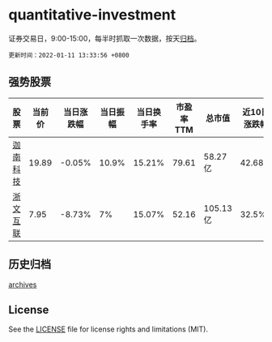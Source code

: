 # quantitative-investment

证券交易日，9:00-15:00，每半时抓取一次数据，按天[归档](archives)。

`更新时间：2022-01-11 13:33:56 +0800`

## 强势股票

|股票|当前价|当日涨跌幅|当日振幅|当日换手率|市盈率TTM|总市值|近10日涨跌幅|
|----|----|----|----|----|----|----|----|
|[迦南科技](https://xueqiu.com/S/SZ300412)|19.89|-0.05%|10.9%|15.21%|79.61|58.27亿|42.68%|
|[浙文互联](https://xueqiu.com/S/SH600986)|7.95|-8.73%|7%|15.07%|52.16|105.13亿|32.5%|

## 历史归档

[archives](archives)

## License

See the [LICENSE](LICENSE) file for license rights and limitations (MIT).